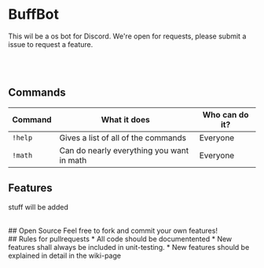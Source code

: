 # BuffBot

This wil be a os bot for Discord. We're open for requests, please submit a issue to request a feature. 

<br><br>

## Commands
Command | What it does | Who can do it?
--- | --- | ---
`!help` | Gives a list of all of the commands | Everyone
`!math` | Can do nearly everything you want in math | Everyone



## Features

stuff will be added

<br>
## Open Source
Feel free to fork and commit your own features! 

<br>
## Rules for pullrequests
* All code should be documentented
* New features shall always be included in unit-testing.
* New features should be explained in detail in the wiki-page

